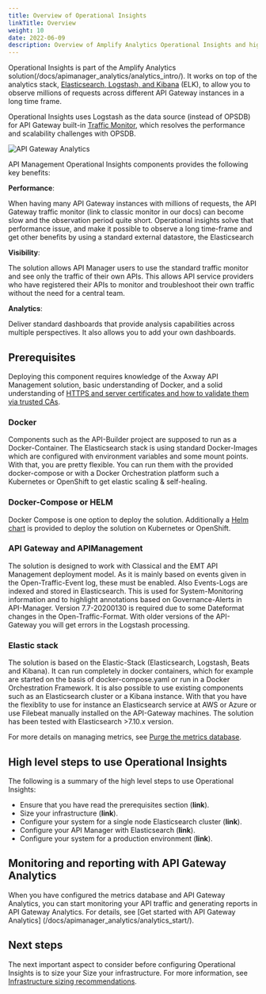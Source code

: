 ```yaml
---
title: Overview of Operational Insights
linkTitle: Overview
weight: 10
date: 2022-06-09
description: Overview of Amplify Analytics Operational Insights and high-level steps required to set up and use it.
---
```


Operational Insights is part of the Amplify Analytics solution(/docs/apimanager_analytics/analytics_intro/). It works on top of the analytics stack, [Elasticsearch, Logstash, and Kibana](https://www.elastic.co/elasticsearch/) (ELK), to allow you to observe millions of requests across different API Gateway instances in a long time frame.

Operational Insights uses Logstash as the data source (instead of OPSDB) for API Gateway built-in [Traffic Monitor](/docs/apimanager_analytics/analytics_intro/), which resolves the performance and scalability challenges with OPSDB.

![API Gateway Analytics](/Images/concepts/reporter.png)

API Management Operational Insights components provides the following key benefits:

**Performance**:

When having many API Gateway instances with millions of requests, the API Gateway traffic monitor (link to classic monitor in our docs) can become slow and the observation period quite short. Operational insights solve that performance issue, and make it possible to observe a long time-frame and get other benefits by using a standard external datastore, the Elasticsearch

**Visibility**:

The solution allows API Manager users to use the standard traffic monitor and see only the traffic of their own APIs. This allows API service providers who have registered their APIs to monitor and troubleshoot their own traffic without the need for a central team.

**Analytics**:

Deliver standard dashboards that provide analysis capabilities across multiple perspectives. It also allows you to add your own dashboards.

## Prerequisites

Deploying this component requires knowledge of the Axway API Management solution, basic understanding of Docker, and a solid understanding of [HTTPS and server certificates and how to validate them via trusted CAs](https://www.ssl.com/article/browsers-and-certificate-validation/).

### Docker

Components such as the API-Builder project are supposed to run as a Docker-Container. The Elasticsearch stack is using standard Docker-Images which are configured with environment variables and some mount points. With that, you are pretty flexible. You can run them with the provided docker-compose or with a Docker Orchestration platform such a Kubernetes or OpenShift to get elastic scaling & self-healing.

### Docker-Compose or HELM

Docker Compose is one option to deploy the solution. Additionally a [Helm chart](https://github.com/Axway-API-Management-Plus/apigateway-openlogging-elk/blob/develop/helm/README.md) is provided to deploy the solution on Kubernetes or OpenShift.

### API Gateway and APIManagement

The solution is designed to work with Classical and the EMT API Management deployment model. As it is mainly based on events given in the Open-Traffic-Event log, these must be enabled. Also Events-Logs are indexed and stored in Elasticsearch. This is used for System-Monitoring information and to highlight annotations based on Governance-Alerts in API-Manager.
Version 7.7-20200130 is required due to some Dateformat changes in the Open-Traffic-Format. With older versions of the API-Gateway you will get errors in the Logstash processing.

### Elastic stack

The solution is based on the Elastic-Stack (Elasticsearch, Logstash, Beats and Kibana). It can run completely in docker containers, which for example are started on the basis of docker-compose.yaml or run in a Docker Orchestration Framework.
It is also possible to use existing components such as an Elasticsearch cluster or a Kibana instance. With that you have the flexiblity to use for instance an Elasticsearch service at AWS or Azure or use Filebeat manually installed on the API-Gateway machines. The solution has been tested with Elasticsearch >7.10.x version.

For more details on managing metrics, see [Purge the metrics database](/docs/apimanager_analytics/metrics_db_purge).

## High level steps to use Operational Insights

The following is a summary of the high level steps to use Operational Insights:

* Ensure that you have read the prerequisites section (**link**).
* Size your infrastructure (**link**).
* Configure your system for a single node Elasticsearch cluster (**link**).
* Configure your API Manager with Elasticsearch (**link**).
* Configure your system for a production environment (**link**).

## Monitoring and reporting with API Gateway Analytics

When you have configured the metrics database and API Gateway Analytics, you can start monitoring your API traffic and generating reports in API Gateway Analytics. For details, see [Get started with API Gateway Analytics] (/docs/apimanager_analytics/analytics_start/).

## Next steps

The next important aspect to consider before configuring Operational Insights is to size your Size your infrastructure. For more information, see [Infrastructure sizing recommendations](/amplify_analytics/infra_size).
